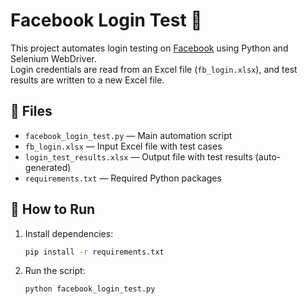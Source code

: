 # Facebook Login Test 🔐

This project automates login testing on [Facebook](https://www.facebook.com/) using Python and Selenium WebDriver.  
Login credentials are read from an Excel file (`fb_login.xlsx`), and test results are written to a new Excel file.

## 📁 Files

- `facebook_login_test.py` — Main automation script
- `fb_login.xlsx` — Input Excel file with test cases
- `login_test_results.xlsx` — Output file with test results (auto-generated)
- `requirements.txt` — Required Python packages

## 🚀 How to Run

1. Install dependencies:
   ```bash
   pip install -r requirements.txt
1. Run the script:
   ```bash
   python facebook_login_test.py
